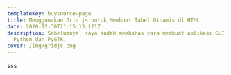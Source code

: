 ```yaml
---
templateKey: buysource-page
title: Menggunakan Grid.js untuk Membuat Tabel Dinamis di HTML
date: 2020-12-30T21:15:13.121Z
description: Sebelumnya, saya sudah membahas cara membuat aplikasi GUI dengan
  Python dan PyGTK.
cover: /img/gridjs.png
---
```

sss